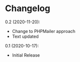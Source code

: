Changelog
=========

0.2 (2020-11-20):
* Change to PHPMailer approach
* Text updated

0.1 (2020-10-17):
* Initial Release
